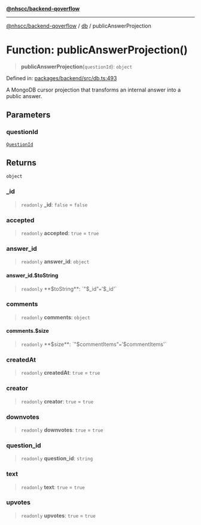 [**@nhscc/backend-qoverflow**](../../README.md)

***

[@nhscc/backend-qoverflow](../../README.md) / [db](../README.md) / publicAnswerProjection

# Function: publicAnswerProjection()

> **publicAnswerProjection**(`questionId`): `object`

Defined in: [packages/backend/src/db.ts:493](https://github.com/nhscc/qoverflow.api.hscc.bdpa.org/blob/b629239838bf73900bba2996b8dcfbc432755e21/packages/backend/src/db.ts#L493)

A MongoDB cursor projection that transforms an internal answer into a public
answer.

## Parameters

### questionId

[`QuestionId`](../interfaces/QuestionId.md)

## Returns

`object`

### \_id

> `readonly` **\_id**: `false` = `false`

### accepted

> `readonly` **accepted**: `true` = `true`

### answer\_id

> `readonly` **answer\_id**: `object`

#### answer\_id.$toString

> `readonly` **$toString**: `"$_id"` = `'$_id'`

### comments

> `readonly` **comments**: `object`

#### comments.$size

> `readonly` **$size**: `"$commentItems"` = `'$commentItems'`

### createdAt

> `readonly` **createdAt**: `true` = `true`

### creator

> `readonly` **creator**: `true` = `true`

### downvotes

> `readonly` **downvotes**: `true` = `true`

### question\_id

> `readonly` **question\_id**: `string`

### text

> `readonly` **text**: `true` = `true`

### upvotes

> `readonly` **upvotes**: `true` = `true`
